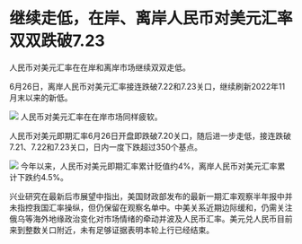 

# 继续走低，在岸、离岸人民币对美元汇率双双跌破7.23

人民币对美元汇率在在岸和离岸市场继续双双走低。

6月26日，离岸人民币对美元汇率接连跌破7.22和7.23关口，继续刷新2022年11月末以来的新低。

![](https://inews.gtimg.com/om_bt/Oylsl0yLI4dtFOe8SPhHGTxUeL218m4Ln6mY-4ZvbjjTYAA/1000)
人民币对美元汇率在在岸市场同样疲软。

人民币对美元即期汇率6月26日开盘即跌破7.20关口，随后进一步走低，接连跌破7.21、7.22和7.23关口，日内一度下跌超过350个基点。

![](https://inews.gtimg.com/om_bt/OUcnuWrP03uHdTkoLLtrw3K-5iRVYrn60G-QgZFrHVblEAA/1000)
今年以来，人民币对美元即期汇率累计贬值约4%，离岸人民币对美元汇率累计下跌约4.5%。

兴业研究在最新后市展望中指出，美国财政部发布的最新一期汇率观察半年报中并未指控我国汇率操纵，但仍保留在观察名单中。中美关系近期边际缓和，仍需关注俄乌等海外地缘政治变化对市场情绪的牵动并波及人民币汇率。美元兑人民币目前来到整数关口附近，未有足够证据表明本轮上行已经结束。

